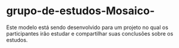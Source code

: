 # grupo-de-estudos-Mosaico-
Este modelo está sendo desenvolvido para um projeto no qual os participantes irão estudar e compartilhar suas conclusões sobre os estudos.
